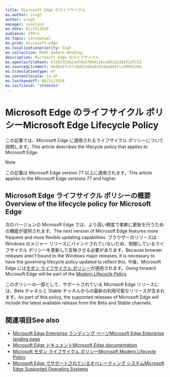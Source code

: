 ```yaml
---
title: Microsoft Edge のライフサイクル
ms.author: srugh
author: srugh
manager: seanlynd
ms.date: 01/13/2020
audience: ITPro
ms.topic: conceptual
ms.prod: microsoft-edge
ms.localizationpriority: high
ms.collection: M365-modern-desktop
description: Microsoft Edge のライフサイクル
ms.openlocfilehash: 6f29155362a4f942f850116ca09162d49f1dfc52
ms.sourcegitcommit: 4edbe2fc2fc9a013e6a0245aba485fcc5905539b
ms.translationtype: HT
ms.contentlocale: ja-JP
ms.lasthandoff: 08/31/2020
ms.locfileid: "10980484"
---
```

# <span data-ttu-id="2a128-103">Microsoft Edge のライフサイクル ポリシー</span><span class="sxs-lookup"><span data-stu-id="2a128-103">Microsoft Edge Lifecycle Policy</span></span>

<span data-ttu-id="2a128-104">この記事では、Microsoft Edge に適用されるライフサイクル ポリシーについて説明します。</span><span class="sxs-lookup"><span data-stu-id="2a128-104">This article describes the lifecycle policy that applies to Microsoft Edge.</span></span>

> [!NOTE]
> <span data-ttu-id="2a128-105">この記事は Microsoft Edge version 77 以上に適用されます。</span><span class="sxs-lookup"><span data-stu-id="2a128-105">This article applies to the Microsoft Edge versions 77 and higher.</span></span>

## <span data-ttu-id="2a128-106">Microsoft Edge ライフサイクル ポリシーの概要</span><span class="sxs-lookup"><span data-stu-id="2a128-106">Overview of the lifecycle policy for Microsoft Edge</span></span>

<span data-ttu-id="2a128-107">次のバージョンの Microsoft Edge では、より高い頻度で柔軟に更新を行うための機能が提供されます。</span><span class="sxs-lookup"><span data-stu-id="2a128-107">The next version of Microsoft Edge features more frequent and more flexible updating capabilities.</span></span> <span data-ttu-id="2a128-108">ブラウザーのリリースは Windows のメジャー リリースにバインドされていないため、制御しているライフサイクル ポリシーを更新して反映させる必要があります。</span><span class="sxs-lookup"><span data-stu-id="2a128-108">Because browser releases aren't bound to the Windows major releases, it is necessary to have the governing lifecycle policy updated to reflect this.</span></span> <span data-ttu-id="2a128-109">今後、Microsoft Edge には[モダン ライフサイクル ポリシー](https://support.microsoft.com/help/30881/modern-lifecycle-policy)が適用されます。</span><span class="sxs-lookup"><span data-stu-id="2a128-109">Going forward Microsoft Edge will be part of the [Modern Lifecycle Policy](https://support.microsoft.com/help/30881/modern-lifecycle-policy).</span></span>

<span data-ttu-id="2a128-110">このポリシーの一部として、サポートされている Microsoft Edge リリースには、Beta チャネルと Stable チャネルからの最新の利用可能なリリースが含まれます。</span><span class="sxs-lookup"><span data-stu-id="2a128-110">As part of this policy, the supported releases of Microsoft Edge will include the latest available release from the Beta and Stable channels.</span></span>

## <span data-ttu-id="2a128-111">関連項目</span><span class="sxs-lookup"><span data-stu-id="2a128-111">See also</span></span>

- [<span data-ttu-id="2a128-112">Microsoft Edge Enterprise ランディング ページ</span><span class="sxs-lookup"><span data-stu-id="2a128-112">Microsoft Edge Enterprise landing page</span></span>](https://aka.ms/EdgeEnterprise)
- [<span data-ttu-id="2a128-113">Microsoft Edge ドキュメント</span><span class="sxs-lookup"><span data-stu-id="2a128-113">Microsoft Edge documentation</span></span>](https://docs.microsoft.com/DeployEdge/)
- [<span data-ttu-id="2a128-114">Microsoft モダン ライフサイクル ポリシー</span><span class="sxs-lookup"><span data-stu-id="2a128-114">Microsoft Modern Lifecycle Policy</span></span>](https://support.microsoft.com/help/30881/modern-lifecycle-policy)
- [<span data-ttu-id="2a128-115">Microsoft Edge でサポートされているオペレーティング システム</span><span class="sxs-lookup"><span data-stu-id="2a128-115">Microsoft Edge Supported Operating Systems</span></span>](https://docs.microsoft.com/DeployEdge/microsoft-edge-supported-operating-systems)
